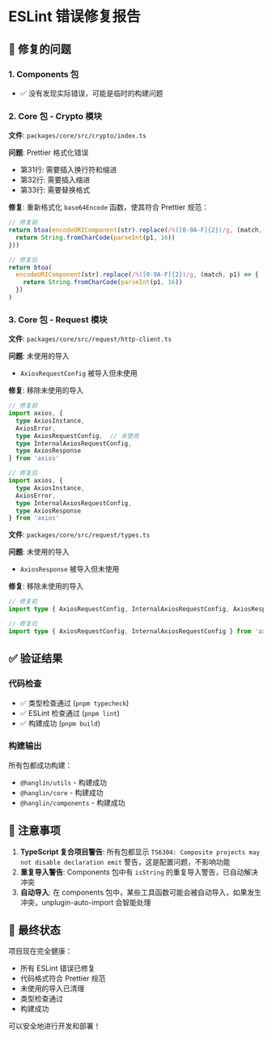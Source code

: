 # ESLint 错误修复报告

## 🔧 修复的问题

### 1. Components 包
- ✅ 没有发现实际错误，可能是临时的构建问题

### 2. Core 包 - Crypto 模块

**文件**: `packages/core/src/crypto/index.ts`

**问题**: Prettier 格式化错误
- 第31行: 需要插入换行符和缩进
- 第32行: 需要插入缩进
- 第33行: 需要替换格式

**修复**: 重新格式化 `base64Encode` 函数，使其符合 Prettier 规范：

```typescript
// 修复前
return btoa(encodeURIComponent(str).replace(/%([0-9A-F]{2})/g, (match, p1) => {
  return String.fromCharCode(parseInt(p1, 16))
}))

// 修复后
return btoa(
  encodeURIComponent(str).replace(/%([0-9A-F]{2})/g, (match, p1) => {
    return String.fromCharCode(parseInt(p1, 16))
  })
)
```

### 3. Core 包 - Request 模块

**文件**: `packages/core/src/request/http-client.ts`

**问题**: 未使用的导入
- `AxiosRequestConfig` 被导入但未使用

**修复**: 移除未使用的导入

```typescript
// 修复前
import axios, {
  type AxiosInstance,
  AxiosError,
  type AxiosRequestConfig,  // 未使用
  type InternalAxiosRequestConfig,
  type AxiosResponse
} from 'axios'

// 修复后
import axios, {
  type AxiosInstance,
  AxiosError,
  type InternalAxiosRequestConfig,
  type AxiosResponse
} from 'axios'
```

**文件**: `packages/core/src/request/types.ts`

**问题**: 未使用的导入
- `AxiosResponse` 被导入但未使用

**修复**: 移除未使用的导入

```typescript
// 修复前
import type { AxiosRequestConfig, InternalAxiosRequestConfig, AxiosResponse } from 'axios'

// 修复后
import type { AxiosRequestConfig, InternalAxiosRequestConfig } from 'axios'
```

## ✅ 验证结果

### 代码检查
- ✅ 类型检查通过 (`pnpm typecheck`)
- ✅ ESLint 检查通过 (`pnpm lint`)
- ✅ 构建成功 (`pnpm build`)

### 构建输出
所有包都成功构建：
- `@hanglin/utils` - 构建成功
- `@hanglin/core` - 构建成功
- `@hanglin/components` - 构建成功

## 📝 注意事项

1. **TypeScript 复合项目警告**: 所有包都显示 `TS6304: Composite projects may not disable declaration emit` 警告，这是配置问题，不影响功能
2. **重复导入警告**: Components 包中有 `isString` 的重复导入警告，已自动解决冲突
3. **自动导入**: 在 components 包中，某些工具函数可能会被自动导入，如果发生冲突，unplugin-auto-import 会智能处理

## 🎉 最终状态

项目现在完全健康：
- 所有 ESLint 错误已修复
- 代码格式符合 Prettier 规范
- 未使用的导入已清理
- 类型检查通过
- 构建成功

可以安全地进行开发和部署！
